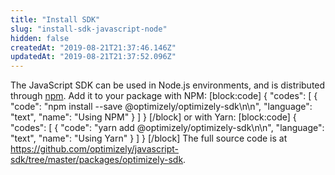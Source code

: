 ```yaml
---
title: "Install SDK"
slug: "install-sdk-javascript-node"
hidden: false
createdAt: "2019-08-21T21:37:46.146Z"
updatedAt: "2019-08-21T21:37:52.096Z"
---
```

The JavaScript SDK can be used in Node.js environments, and is distributed through [npm](https://www.npmjs.com/package/@optimizely/optimizely-sdk). Add it to your package with NPM: 
[block:code]
{
  "codes": [
    {
      "code": "npm install --save @optimizely/optimizely-sdk\n\n",
      "language": "text",
      "name": "Using NPM"
    }
  ]
}
[/block]
or with Yarn:
[block:code]
{
  "codes": [
    {
      "code": "yarn add @optimizely/optimizely-sdk\n\n",
      "language": "text",
      "name": "Using Yarn"
    }
  ]
}
[/block]
The full source code is at https://github.com/optimizely/javascript-sdk/tree/master/packages/optimizely-sdk.